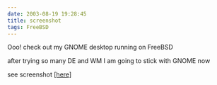 ```yaml
---
date: 2003-08-19 19:28:45
title: screenshot
tags: FreeBSD
---
```


Ooo!
check out my GNOME desktop running on FreeBSD

after trying so many DE and WM
I am going to stick with GNOME now

see screenshot [[here]](https://media.dannysu.com/freebsd.screenshot.png)
